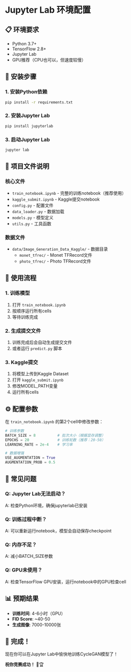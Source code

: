 # Jupyter Lab 环境配置

## 📋 环境要求

- Python 3.7+
- TensorFlow 2.8+
- Jupyter Lab
- GPU推荐（CPU也可以，但速度较慢）

## 🚀 安装步骤

### 1. 安装Python依赖

```bash
pip install -r requirements.txt
```

### 2. 安装Jupyter Lab

```bash
pip install jupyterlab
```

### 3. 启动Jupyter Lab

```bash
jupyter lab
```

## 📁 项目文件说明

### 核心文件
- `train_notebook.ipynb` - 完整的训练notebook（推荐使用）
- `kaggle_submit.ipynb` - Kaggle提交notebook
- `config.py` - 配置文件
- `data_loader.py` - 数据加载
- `models.py` - 模型定义
- `utils.py` - 工具函数

### 数据文件
- `data/Image_Generation_Data_Kaggle/` - 数据目录
  - `monet_tfrec/` - Monet TFRecord文件
  - `photo_tfrec/` - Photo TFRecord文件

## 🎯 使用流程

### 1. 训练模型
1. 打开 `train_notebook.ipynb`
2. 按顺序运行所有cells
3. 等待训练完成

### 2. 生成提交文件
1. 训练完成后会自动生成提交文件
2. 或者运行 `predict.py` 脚本

### 3. Kaggle提交
1. 将模型上传到Kaggle Dataset
2. 打开 `kaggle_submit.ipynb`
3. 修改MODEL_PATH变量
4. 运行所有cells

## ⚙️ 配置参数

在 `train_notebook.ipynb` 的第2个cell中修改参数：

```python
# 训练参数
BATCH_SIZE = 8          # 批次大小（根据显存调整）
EPOCHS = 20             # 训练轮数（推荐：20-50）
LEARNING_RATE = 2e-4    # 学习率

# 数据增强
USE_AUGMENTATION = True
AUGMENTATION_PROB = 0.5
```

## 🔧 常见问题

### Q: Jupyter Lab无法启动？
A: 检查Python环境，确保jupyterlab已安装

### Q: 训练过程中断？
A: 可以重新运行notebook，模型会自动保存checkpoint

### Q: 内存不足？
A: 减小BATCH_SIZE参数

### Q: GPU未使用？
A: 检查TensorFlow GPU安装，运行notebook中的GPU检查cell

## 📊 预期结果

- **训练时间**: 4-6小时（GPU）
- **FID Score**: ~40-50
- **生成图像**: 7000-10000张

## 🎉 完成！

现在你可以在Jupyter Lab中愉快地训练CycleGAN模型了！

**祝你竞赛成功！** 🎨🏆


